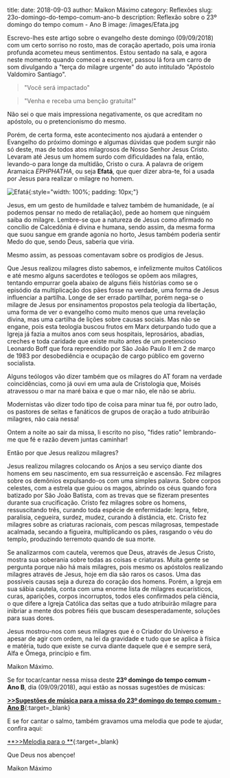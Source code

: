 title: 
date: 2018-09-03
author: Maikon Máximo
category: Reflexões
slug: 23o-domingo-do-tempo-comum-ano-b
description: Reflexão sobre o 23º domingo do tempo comum - Ano B
image: /images/Efata.jpg

Escrevo-lhes este artigo sobre o evangelho deste domingo (09/09/2018) com um certo sorriso no rosto, mas de coração apertado, pois uma ironia profunda acometeu meus sentimentos. Estou sentado na sala, e agora neste momento quando comecei a escrever, passou lá fora um carro de som divulgando a "terça do milagre urgente" do auto intitulado "Apóstolo Valdomiro Santiago". 

>"Você será impactado"

>"Venha e receba uma benção gratuita!" 

Não sei o que mais impressiona negativamente, os que acreditam no  apóstolo, ou o pretencionismo do mesmo.  

Porém, de certa forma, este acontecimento nos ajudará a entender o Evangelho do próximo domingo e algumas dúvidas que podem surgir não só deste, mas de todos atos milagrosos de Nosso Senhor Jesus Cristo. 
Levaram até Jesus um homem surdo com dificuldades na fala, então, levando-o para longe da multidão, Cristo o cura. 
A palavra de origem Aramaica 
_EPHPHATHA_, ou seja **Efatá**, que quer dizer abra-te, foi a usada por Jesus para realizar o milagre no homem.

![Efatá](/images/Efata.jpg){:style="width: 100%; padding: 10px;"}

Jesus, em um gesto de humildade e talvez também de humanidade, (e aí podemos pensar no medo de retaliação), pede ao homem que ninguém saiba do milagre. Lembre-se que a natureza de Jesus como afirmado no concílio de Calcedônia é divina e humana, sendo assim, da mesma forma que suou sangue em grande agonia no horto, Jesus também poderia sentir Medo do que, sendo Deus, saberia que viria.

Mesmo assim, as pessoas comentavam sobre os prodígios de Jesus. 

Que Jesus realizou milagres disto sabemos, e infelizmente muitos Católicos e até mesmo alguns sacerdotes e teólogos se opõem aos milagres, tentando empurrar goela abaixo de alguns fiéis histórias como se o episódio da multiplicação dos pães fosse na verdade, uma forma de Jesus influenciar a partilha. Longe de ser errado partilhar, porém nega-se o milagre de Jesus por ensinamentos propostos pela teologia da libertação, uma forma de ver o evangelho como muito menos que uma revelação divina, mas uma cartilha de lições sobre causas sociais. Mas não se engane, pois esta teologia buscou frutos em Marx deturpando tudo que a Igreja já fazia a muitos anos com seus hospitais, leprosários, abadias, creches e toda caridade que existe muito antes de um pretencioso Leonardo Boff que fora repreendido por São João Paulo II em 2 de março de 1983 por desobediência e ocupação de cargo público em governo socialista.

Alguns teólogos vão dizer também que os milagres do AT foram na verdade coincidências, como já ouvi em uma aula de Cristologia que, Moisés atravessou o mar na maré baixa e que o mar não, ele não se abriu.

Modernistas vão dizer todo tipo de coisa para minar tua fé, por outro lado, os pastores de seitas e fanáticos de grupos de oração a tudo atribuirão milagres, não caia nessa!

Ontem a noite ao sair da missa, li escrito no piso, "fides ratio" lembrando-me que fé e razão devem juntas caminhar! 

Então por que Jesus realizou milagres? 

Jesus realizou milagres colocando os Anjos a seu serviço diante dos homens em seu nascimento, em sua ressurreição e ascensão. Fez milagres sobre os demônios expulsando-os com uma simples palavra. Sobre corpos celestes, com a estrela que guiou os magos, abrindo os céus quando fora batizado por São João Batista, com as trevas que se fizeram presentes durante sua crucificação. Cristo fez milagres sobre os homens, ressuscitando três, curando toda espécie de enfermidade: lepra, febre, paralisia, cegueira, surdez, mudez, curando à distância, etc. Cristo fez milagres sobre as criaturas racionais, com pescas milagrosas, tempestade acalmada, secando a figueira, multiplicando os pães, rasgando o véu do templo, produzindo terremoto quando de sua morte.

Se analizarmos com cautela, veremos que Deus, através de Jesus Cristo, mostra sua soberania sobre todas as coisas e criaturas. Muita gente se pergunta porque não há mais milagres, pois mesmo os apóstolos realizando milagres através de Jesus, hoje em dia são raros os casos. 
Uma das possíveis causas seja a dureza do coração dos homens. Porém, a Igreja em sua sábia cautela, conta com uma enorme lista de milagres eucarísticos, curas, aparições, corpos incorruptos, todos eles confirmados pela ciência, o que difere a Igreja Católica das seitas que a tudo atribuirão milagre para inibriar a mente dos pobres fiéis que buscam desesperadamente, soluções para suas dores. 

Jesus mostrou-nos com seus milagres que é o Criador do Universo e apesar de agir com ordem, na lei da gravidade e tudo que se aplica à física e matéria, tudo que existe se curva diante daquele que é e sempre será, Alfa e Ômega, princípio e fim. 

Maikon Máximo.

Se for tocar/cantar nessa missa deste **23º domingo do tempo comum - Ano B**, dia (09/09/2018),
aqui estão as nossas sugestões de músicas:

[**>>Sugestões de música para a missa do 23º domingo do tempo comum - Ano B**](https://musicasparamissa.com.br/sugestoes-para/23o-domingo-do-tempo-comum-ano-b/){:target=\_blank}

E se for cantar o salmo, também gravamos uma melodia que pode te ajudar, confira aqui:

[**>>Melodia para o **](){:target=\_blank}

Que Deus nos abençoe!

Maikon Máximo
